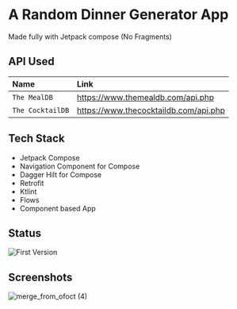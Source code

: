 
# A Random Dinner Generator App

Made fully with Jetpack compose (No Fragments)


## API Used

| Name | Link     |
| :-------- | :------- |
| `The MealDB` | https://www.themealdb.com/api.php |
| `The CocktailDB` | https://www.thecocktaildb.com/api.php |



## Tech Stack

- Jetpack Compose
- Navigation Component for Compose
- Dagger Hilt for Compose
- Retrofit
- Ktlint
- Flows
- Component based App


## Status

![First Version](https://img.shields.io/badge/V1.0.0-Completed-brightgreen)


## Screenshots

![merge_from_ofoct (4)](https://user-images.githubusercontent.com/54322111/177244127-4aaaf6cd-f4fc-4d0f-ab99-c293ab335833.jpg)


